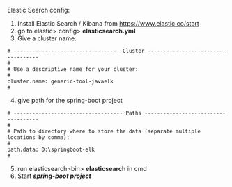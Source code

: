 Elastic Search config:

1. Install Elastic Search / Kibana from https://www.elastic.co/start
2. go to elastic> config> **elasticsearch.yml**
3. Give a cluster name:
```
# ---------------------------------- Cluster -----------------------------------
#
# Use a descriptive name for your cluster:
#
cluster.name: generic-tool-javaelk
#
```


4. give path for the spring-boot project
```
# ----------------------------------- Paths ------------------------------------
#
# Path to directory where to store the data (separate multiple locations by comma):
#
path.data: D:\springboot-elk
#
```

5. run elasticsearch>bin> **elasticsearch** in cmd
6. Start ***spring-boot project***
